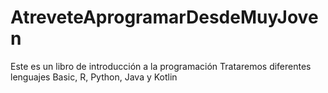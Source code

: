 # AtreveteAprogramarDesdeMuyJoven
Este es un libro de introducción a la programación
Trataremos diferentes lenguajes
  Basic, R, Python, Java y Kotlin
